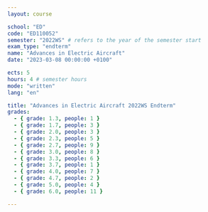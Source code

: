 ```yaml
---
layout: course

school: "ED"
code: "ED110052"
semester: "2022WS" # refers to the year of the semester start
exam_type: "endterm"
name: "Advances in Electric Aircraft"
date: "2023-03-08 00:00:00 +0100"

ects: 5
hours: 4 # semester hours
mode: "written"
lang: "en"

title: "Advances in Electric Aircraft 2022WS Endterm"
grades:
  - { grade: 1.3, people: 1 }
  - { grade: 1.7, people: 3 }
  - { grade: 2.0, people: 3 }
  - { grade: 2.3, people: 5 }
  - { grade: 2.7, people: 9 }
  - { grade: 3.0, people: 8 }
  - { grade: 3.3, people: 6 }
  - { grade: 3.7, people: 1 }
  - { grade: 4.0, people: 7 }
  - { grade: 4.7, people: 2 }
  - { grade: 5.0, people: 4 }
  - { grade: 6.0, people: 11 }

---
```



